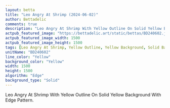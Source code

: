 ```yaml
---
layout: betta
title: "Leo Angry At Shrimp (2024-06-02)"
author: Bettadelic
comments: true
description: "Leo Angry At Shrimp With Yellow Outline On Solid Yellow Background With Edge Pattern."
actpub_featured_image: "https://bettadelic.art/static/bettas/BD240602.jpg"
actpub_featured_image_width: 1500
actpub_featured_image_height: 1500
tags: [Leo Angry At Shrimp, Yellow Outline, Yellow Background, Solid Background Pattern, Edge Pattern, June 2024]
unitName: "BD240602"
line_color: "Yellow"
background_color: "Yellow"
width: 1500
height: 1500
algorithm: "Edge"
background_type: "Solid"
---
```


Leo Angry At Shrimp With Yellow Outline On Solid Yellow Background With Edge Pattern.
